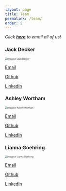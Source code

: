 ```yaml
---
layout: page
title: Team
permalink: /team/
order: 2
---
```


*Click **[here](mailto:jack@unc.edu,awortham@live.unc.edu,liannag@live.unc.edu)** to email all of us!*

### Jack Decker

<img src="https://media-exp1.licdn.com/dms/image/C4E03AQETeyJj2prGFQ/profile-displayphoto-shrink_400_400/0/1612559747988?e=1635984000&v=beta&t=aGgzkLaGeckhaPFZQIIcaWQIMjTRw9m6xNWjXORLKa4" alt="Image of Jack Decker" style="zoom:50%;" />

[Email](mailto:jack@unc.edu)

[Github](https://www.github.com/jackowfish)

[LinkedIn](https://www.linkedin.com/in/jackdeckere/)

### Ashley Wortham

<img src="https://media-exp1.licdn.com/dms/image/C4E03AQHqYAvs73llKQ/profile-displayphoto-shrink_400_400/0/1598405568413?e=1635984000&v=beta&t=glpHYU19p4Lsm17l1nGuyNP7kkP9SThmTIeHwBet80I" alt="Image of Ashley Wortham" style="zoom:50%;" />

[Email](mailto:awortham@live.unc.edu)

[Github](https://www.github.com/ashleywortha)

[LinkedIn](https://www.linkedin.com/in/ashley-wortham-5a9b461b3/)

### Lianna Goehring

<img src="https://media-exp1.licdn.com/dms/image/C4E03AQHOkHwaP0rUtg/profile-displayphoto-shrink_400_400/0/1553386988488?e=1635984000&v=beta&t=rrJtEEmeOMIY3d_qXzQMwSv-5Z96KIXmiu7pjMhIcFY" alt="Image of Lianna Goehring" style="zoom:50%;" />

[Email](mailto:liannag@live.unc.edu)

[Github](https://www.github.com/liannagoehring)

[LinkedIn](https://www.linkedin.com/in/lianna-goehring-a19448183/)



